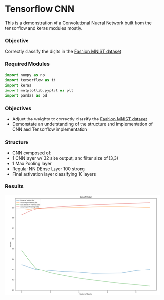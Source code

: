 # Tensorflow CNN
This is a demonstration of a Convolutional Nueral Network built from the [tensorflow](https://www.tensorflow.org/) and [keras](https://keras.io/) modules mostly.
### Objective
Correctly classify the digits in the [Fashion MNIST dataset](https://www.kaggle.com/zalando-research/fashionmnist)
### Required Modules
```python
import numpy as np
import tensorflow as tf
import keras
import matplotlib.pyplot as plt
import pandas as pd
```
### Objectives
* Adjust the weights to correctly classify the [Fashion MNIST dataset](https://www.kaggle.com/zalando-research/fashionmnist)
* Demonstate an understanding of the structure and implementation of CNN and Tensorflow implementation
### Structure
* CNN composed of:
* 1 CNN layer w/ 32 size output, and filter size of (3,3)
* 1 Max Pooling layer
* Regular NN DEnse Layer 100 strong
* Final activation layer classifying 10 layers

### Results
![alt text](https://github.com/erichc91/DATA_4319/blob/master/Tensorflow%20Convolutional%20NN/CNN%20model%20metrics.png)
